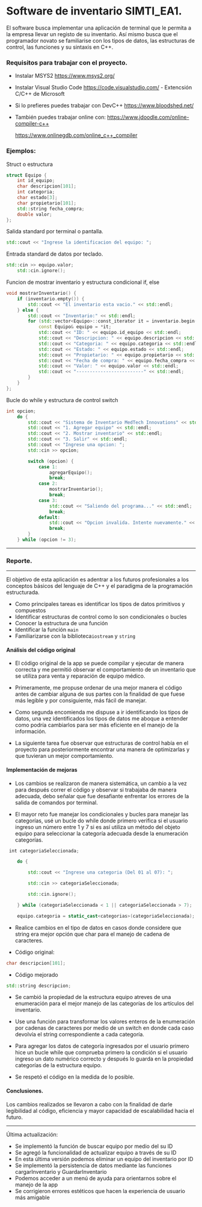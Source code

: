 # Software de inventario SIMTI_EA1.

<p>
El software busca implementar una aplicación de terminal que le permita a la empresa llevar un registo de su inventario. Así mismo busca que el programador novato se familiarise con los tipos de datos, las estructuras de control, las funciones y su sintaxis en C++.
</p>

### Requisitos para trabajar con el proyecto.

- Instalar MSYS2
  https://www.msys2.org/

- Instalar Visual Studio Code
  https://code.visualstudio.com/ - Extencsión C/C++ de Microsoft

- Si lo prefieres puedes trabajar con DevC++
  https://www.bloodshed.net/

- También puedes trabajar online con:
  https://www.jdoodle.com/online-compiler-c++

  https://www.onlinegdb.com/online_c++_compiler

### Ejemplos:

Struct o estructura

```C++
struct Equipo {
    int id_equipo;
    char descripcion[101];
    int categoria;
    char estado[3];
    char propietario[101];
    std::string fecha_compra;
    double valor;
};
```

Salida standard por terminal o pantalla.

```C++
std::cout << "Ingrese la identificacion del equipo: ";
```

Entrada standard de datos por teclado.

```C++
std::cin >> equipo.valor;
    std::cin.ignore();
```

Funcion de mostrar inventario y estructura condicional if, else

```C++
void mostrarInventario() {
    if (inventario.empty()) {
        std::cout << "El inventario esta vacio." << std::endl;
    } else {
        std::cout << "Inventario:" << std::endl;
        for (std::vector<Equipo>::const_iterator it = inventario.begin(); it != inventario.end(); ++it) {
            const Equipo& equipo = *it;
            std::cout << "ID: " << equipo.id_equipo << std::endl;
            std::cout << "Descripcion: " << equipo.descripcion << std::endl;
            std::cout << "Categoria: " << equipo.categoria << std::endl;
            std::cout << "Estado: " << equipo.estado << std::endl;
            std::cout << "Propietario: " << equipo.propietario << std::endl;
            std::cout << "Fecha de compra: " << equipo.fecha_compra << std::endl;
            std::cout << "Valor: " << equipo.valor << std::endl;
            std::cout << "-------------------------" << std::endl;
        }
    }
};
```

Bucle do while y estructura de control switch

```C++
int opcion;
    do {
        std::cout << "Sistema de Inventario MedTech Innovations" << std::endl;
        std::cout << "1. Agregar equipo" << std::endl;
        std::cout << "2. Mostrar inventario" << std::endl;
        std::cout << "3. Salir" << std::endl;
        std::cout << "Ingrese una opcion: ";
        std::cin >> opcion;

        switch (opcion) {
            case 1:
                agregarEquipo();
                break;
            case 2:
                mostrarInventario();
                break;
            case 3:
                std::cout << "Saliendo del programa..." << std::endl;
                break;
            default:
                std::cout << "Opcion invalida. Intente nuevamente." << std::endl;
                break;
        }
    } while (opcion != 3);
```

---

### Reporte.

---

El objetivo de esta aplicación es adentrar a los futuros profesionales a los conceptos básicos del lenguaje de C++ y el paradigma de la programación estructurada.

- Como principales tareas es identificar los tipos de datos primitivos y compuestos
- Identificar estructuras de control como lo son condicionales o bucles
- Conocer la estructura de una función
- Identificar la función `main`
- Familiarizarse con la biblioteca`iostream` y `string`

#### Análisis del código original

- El código original de la app se puede compilar y ejecutar de manera correcta y me permitió observar el comportamiento de un inventario que se utiliza para venta y reparación de equipo médico.

- Primeramente, me propuse ordenar de una mejor manera el código antes de cambiar alguna de sus partes con la finalidad de que fuese más legible y por consiguiente, más fácil de manejar.

- Como segunda encomienda me dispuse a ir identificando los tipos de datos, una vez identificados los tipos de datos me aboque a entender como podría cambiarlos para ser más eficiente en el manejo de la información.

- La siguiente tarea fue observar que estructuras de control había en el proyecto para posteriormente encontrar una manera de optimizarlas y que tuvieran un mejor comportamiento.

#### Implementación de mejoras

- Los cambios se realizaron de manera sistemática, un cambio a la vez para después correr el código y observar si trabajaba de manera adecuada, debo señalar que fue desafiante enfrentar los errores de la salida de comandos por terminal.

- El mayor reto fue manejar los condicionales y bucles para manejar las categorías, usé un bucle do while donde primero verifica si el usuario ingreso un número entre 1 y 7 si es así utiliza un método del objeto equipo para seleccionar la categoría adecuada desde la enumeración categorías.

```C++
 int categoriaSeleccionada;

    do {

        std::cout << "Ingrese una categoria (Del 01 al 07): ";

        std::cin >> categoriaSeleccionada;

        std::cin.ignore();

    } while (categoriaSeleccionada < 1 || categoriaSeleccionada > 7);

    equipo.categoria = static_cast<categorias>(categoriaSeleccionada);
```

- Realice cambios en el tipo de datos en casos donde considere que string era mejor opción que char para el manejo de cadena de caracteres.

- Código original:

```C++
char descripcion[101];
```

- Código mejorado

```C++
std::string descripcion;
```

- Se cambió la propiedad de la estructura equipo atreves de una enumeración para el mejor manejo de las categorías de los artículos del inventario.

- Use una función para transformar los valores enteros de la enumeración por cadenas de caracteres por medio de un switch en donde cada caso devolvía el string correspondiente a cada categoría.

- Para agregar los datos de categoría ingresados por el usuario primero hice un bucle while que comprueba primero la condición si el usuario ingreso un dato numérico correcto y después lo guarda en la propiedad categorías de la estructura equipo.

- Se respetó el código en la medida de lo posible.

#### Conclusiones.

Los cambios realizados se llevaron a cabo con la finalidad de darle legibilidad al código, eficiencia y mayor capacidad de escalabilidad hacia el futuro.

---

Última actualización:

- Se implementó la función de buscar equipo por medio del su ID
- Se agregó la funcionalidad de actualizar equipo a través de su ID
- En esta última versión podemos eliminar un equipo del inventario por ID
- Se implementó la persistencia de datos mediante las funciones cargarInventario y GuardarInventario
- Podemos acceder a un menú de ayuda para orientarnos sobre el manejo de la app
- Se corrigieron errores estéticos que hacen la experiencia de usuario más amigable
